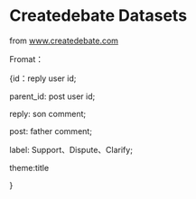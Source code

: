 # Createdebate Datasets

from www.createdebate.com

Fromat：

{id：reply user id;

 parent_id: post user id;
 
 reply: son comment;

 post: father comment;

 label: Support、Dispute、Clarify;
 
 theme:title
 
}

